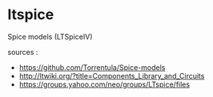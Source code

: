 ltspice
=======

Spice models (LTSpiceIV)

sources :
* https://github.com/Torrentula/Spice-models
* http://ltwiki.org/?title=Components_Library_and_Circuits
* https://groups.yahoo.com/neo/groups/LTspice/files
